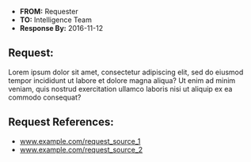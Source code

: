 - __FROM:__ Requester
- __TO:__ Intelligence Team
- __Response By:__ 2016-11-12

## Request:
Lorem ipsum dolor sit amet, consectetur adipiscing elit, sed do eiusmod tempor incididunt ut labore et dolore magna aliqua? Ut enim ad minim veniam, quis nostrud exercitation ullamco laboris nisi ut aliquip ex ea commodo consequat?

## Request References:
- www.example.com/request_source_1
- www.example.com/request_source_2
